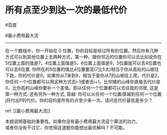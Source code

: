 # 所有点至少到达一次的最低代价

#百度 

#最小费用最大流

---
在一个数组中，你一开始在 0 位置，你的目标是经过所有的位置。然后你有几种方式可以到其他位置上去两种方式，第一种，跟你邻近的位置你可以去比如说你在5位置上面的值是7，4位置上面值是5，6位置上面值是9，5位置就可以去4位置也可以去6位置. 你所在的5位置的值比4位置要高(7比5大)相当于你从高处的山坡往下跳，你的代价是0。如果你从7来到9，相当于是你从7的山坡往上爬，代价是2。 你任何一个i位置都可以用这种方式去i-1或者去i+1。比你矮的山峰你直接去代价是0，比你高的山峰你要补一个差值。即从任何一个位置都可以去往我的邻居, 这是第一种方式. 还有另外一种方式, 穿越: 你可以从任何一个位置i穿越到任何一个位置j将付出P的代价。你的目的是所有的点至少来一次。请问总代价最低是多少？


ref: [[最小费用最大流]]

本题说明基础的重要性。如果你没有最小费用最大流这个算法的功力，  
或者你没有干过它，你觉得这道题你能想出最优解吗？不可能。